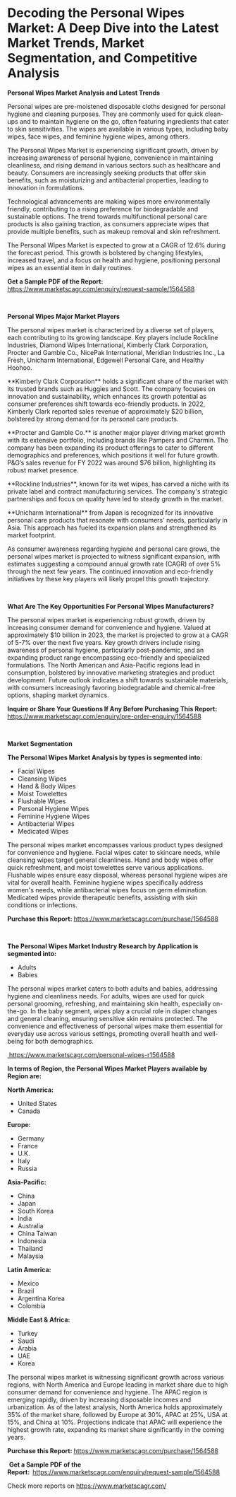 <p><h1>Decoding the Personal Wipes Market: A Deep Dive into the Latest Market Trends, Market Segmentation, and Competitive Analysis</h1></p><p><strong>Personal Wipes Market Analysis and Latest Trends</strong></p>
<p><p>Personal wipes are pre-moistened disposable cloths designed for personal hygiene and cleaning purposes. They are commonly used for quick clean-ups and to maintain hygiene on the go, often featuring ingredients that cater to skin sensitivities. The wipes are available in various types, including baby wipes, face wipes, and feminine hygiene wipes, among others.</p><p>The Personal Wipes Market is experiencing significant growth, driven by increasing awareness of personal hygiene, convenience in maintaining cleanliness, and rising demand in various sectors such as healthcare and beauty. Consumers are increasingly seeking products that offer skin benefits, such as moisturizing and antibacterial properties, leading to innovation in formulations.</p><p>Technological advancements are making wipes more environmentally friendly, contributing to a rising preference for biodegradable and sustainable options. The trend towards multifunctional personal care products is also gaining traction, as consumers appreciate wipes that provide multiple benefits, such as makeup removal and skin refreshment.</p><p>The Personal Wipes Market is expected to grow at a CAGR of 12.6% during the forecast period. This growth is bolstered by changing lifestyles, increased travel, and a focus on health and hygiene, positioning personal wipes as an essential item in daily routines.</p></p>
<p><strong>Get a Sample PDF of the Report:&nbsp;</strong> <a href="https://www.marketscagr.com/enquiry/request-sample/1564588?utm_campaign=2276&utm_medium=2&utm_source=Github&utm_content=ia&utm_term=06022025&utm_id=personal-wipes">https://www.marketscagr.com/enquiry/request-sample/1564588</a></p>
<p>&nbsp;</p>
<p><strong>Personal Wipes Major Market Players</strong></p>
<p><p>The personal wipes market is characterized by a diverse set of players, each contributing to its growing landscape. Key players include Rockline Industries, Diamond Wipes International, Kimberly Clark Corporation, Procter and Gamble Co., NicePak International, Meridian Industries Inc., La Fresh, Unicharm International, Edgewell Personal Care, and Healthy Hoohoo.</p><p>**Kimberly Clark Corporation** holds a significant share of the market with its trusted brands such as Huggies and Scott. The company focuses on innovation and sustainability, which enhances its growth potential as consumer preferences shift towards eco-friendly products. In 2022, Kimberly Clark reported sales revenue of approximately $20 billion, bolstered by strong demand for its personal care products.</p><p>**Procter and Gamble Co.** is another major player driving market growth with its extensive portfolio, including brands like Pampers and Charmin. The company has been expanding its product offerings to cater to different demographics and preferences, which positions it well for future growth. P&G’s sales revenue for FY 2022 was around $76 billion, highlighting its robust market presence.</p><p>**Rockline Industries**, known for its wet wipes, has carved a niche with its private label and contract manufacturing services. The company's strategic partnerships and focus on quality have led to steady growth in the market.</p><p>**Unicharm International** from Japan is recognized for its innovative personal care products that resonate with consumers' needs, particularly in Asia. This approach has fueled its expansion plans and strengthened its market footprint.</p><p>As consumer awareness regarding hygiene and personal care grows, the personal wipes market is projected to witness significant expansion, with estimates suggesting a compound annual growth rate (CAGR) of over 5% through the next few years. The continued innovation and eco-friendly initiatives by these key players will likely propel this growth trajectory.</p></p>
<p>&nbsp;</p>
<p><strong>What Are The Key Opportunities For Personal Wipes Manufacturers?</strong></p>
<p><p>The personal wipes market is experiencing robust growth, driven by increasing consumer demand for convenience and hygiene. Valued at approximately $10 billion in 2023, the market is projected to grow at a CAGR of 5-7% over the next five years. Key growth drivers include rising awareness of personal hygiene, particularly post-pandemic, and an expanding product range encompassing eco-friendly and specialized formulations. The North American and Asia-Pacific regions lead in consumption, bolstered by innovative marketing strategies and product development. Future outlook indicates a shift towards sustainable materials, with consumers increasingly favoring biodegradable and chemical-free options, shaping market dynamics.</p></p>
<p><strong>Inquire or Share Your Questions If Any Before Purchasing This Report:</strong> <a href="https://www.marketscagr.com/enquiry/pre-order-enquiry/1564588?utm_campaign=2276&utm_medium=2&utm_source=Github&utm_content=ia&utm_term=06022025&utm_id=personal-wipes">https://www.marketscagr.com/enquiry/pre-order-enquiry/1564588</a></p>
<p>&nbsp;</p>
<p><strong>Market Segmentation</strong></p>
<p><strong>The Personal Wipes Market Analysis by types is segmented into:</strong></p>
<p><ul><li>Facial Wipes</li><li>Cleansing Wipes</li><li>Hand & Body Wipes</li><li>Moist Towelettes</li><li>Flushable Wipes</li><li>Personal Hygiene Wipes</li><li>Feminine Hygiene Wipes</li><li>Antibacterial Wipes</li><li>Medicated Wipes</li></ul></p>
<p><p>The personal wipes market encompasses various product types designed for convenience and hygiene. Facial wipes cater to skincare needs, while cleansing wipes target general cleanliness. Hand and body wipes offer quick refreshment, and moist towelettes serve various applications. Flushable wipes ensure easy disposal, whereas personal hygiene wipes are vital for overall health. Feminine hygiene wipes specifically address women's needs, while antibacterial wipes focus on germ elimination. Medicated wipes provide therapeutic benefits, assisting with skin conditions or infections.</p></p>
<p><strong>Purchase this Report:&nbsp;</strong><a href="https://www.marketscagr.com/purchase/1564588?utm_campaign=2276&utm_medium=2&utm_source=Github&utm_content=ia&utm_term=06022025&utm_id=personal-wipes">https://www.marketscagr.com/purchase/1564588</a></p>
<p>&nbsp;</p>
<p><strong>The Personal Wipes Market Industry Research by Application is segmented into:</strong></p>
<p><ul><li>Adults</li><li>Babies</li></ul></p>
<p><p>The personal wipes market caters to both adults and babies, addressing hygiene and cleanliness needs. For adults, wipes are used for quick personal grooming, refreshing, and maintaining skin health, especially on-the-go. In the baby segment, wipes play a crucial role in diaper changes and general cleaning, ensuring sensitive skin remains protected. The convenience and effectiveness of personal wipes make them essential for everyday use across various settings, promoting overall health and well-being for both demographics.</p></p>
<p><a href="https://www.marketscagr.com/personal-wipes-r1564588?utm_campaign=2276&utm_medium=2&utm_source=Github&utm_content=ia&utm_term=06022025&utm_id=personal-wipes">&nbsp;https://www.marketscagr.com/personal-wipes-r1564588</a></p>
<p><strong>In terms of Region, the Personal Wipes Market Players available by Region are:</strong></p>
<p>
    <p> <strong> North America: </strong>
        <ul>
            <li>United States</li>
            <li>Canada</li>
        </ul>
        </p> 
    <p> <strong> Europe: </strong>
        <ul>
            <li>Germany</li>
            <li>France</li>
            <li>U.K.</li>
            <li>Italy</li>
            <li>Russia</li>
        </ul>
        </p> 
    <p> <strong> Asia-Pacific: </strong>
        <ul>
            <li>China</li>
            <li>Japan</li>
            <li>South Korea</li>
            <li>India</li>
            <li>Australia</li>
            <li>China Taiwan</li>
            <li>Indonesia</li>
            <li>Thailand</li>
            <li>Malaysia</li>
        </ul>
        </p> 
    <p> <strong> Latin America: </strong>
        <ul>
            <li>Mexico</li>
            <li>Brazil</li>
            <li>Argentina Korea</li>
            <li>Colombia</li>
        </ul>
        </p> 
    <p> <strong> Middle East & Africa: </strong>
        <ul>
            <li>Turkey</li>
            <li>Saudi</li>
            <li>Arabia</li>
            <li>UAE</li>
            <li>Korea</li>
        </ul>
    </p>
    </p>
<p><p>The personal wipes market is witnessing significant growth across various regions, with North America and Europe leading in market share due to high consumer demand for convenience and hygiene. The APAC region is emerging rapidly, driven by increasing disposable incomes and urbanization. As of the latest analysis, North America holds approximately 35% of the market share, followed by Europe at 30%, APAC at 25%, USA at 15%, and China at 10%. Projections indicate that APAC will experience the highest growth rate, expanding its market share significantly in the coming years.</p></p>
<p><strong>Purchase this Report: </strong><a href="https://www.marketscagr.com/purchase/1564588?utm_campaign=2276&utm_medium=2&utm_source=Github&utm_content=ia&utm_term=06022025&utm_id=personal-wipes">https://www.marketscagr.com/purchase/1564588</a></p>
<p>&nbsp;<strong>Get a Sample PDF of the Report:&nbsp;&nbsp;</strong><a href="https://www.marketscagr.com/enquiry/request-sample/1564588?utm_campaign=2276&utm_medium=2&utm_source=Github&utm_content=ia&utm_term=06022025&utm_id=personal-wipes">https://www.marketscagr.com/enquiry/request-sample/1564588</a></p>
<p><strong></strong></p>
<p>Check more reports on <a href="https://www.marketscagr.com/?utm_campaign=2276&utm_medium=2&utm_source=Github&utm_content=ia&utm_term=06022025&utm_id=personal-wipes">https://www.marketscagr.com/</a></p>